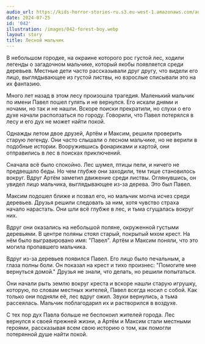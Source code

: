 ```yaml
---
audio_url: https://kids-horror-stories-ru.s3.eu-west-1.amazonaws.com/audio/042-forest-boy.mp3
date: 2024-07-25
id: '042'
illustration: /images/042-forest-boy.webp
layout: story
title: Лесной мальчик
---
```


В небольшом городке, на окраине которого рос густой лес, ходили легенды о загадочном мальчике, который якобы появляется среди деревьев. Местные дети часто рассказывали друг другу, что видели его лицо, выглядывающее из густой листвы, но взрослые списывали это на их фантазию.

Много лет назад в этом лесу произошла трагедия. Маленький мальчик по имени Павел пошел гулять и не вернулся. Его искали днями и ночами, но так и не нашли. Вскоре поиски прекратили, но слухи о его духе начали расползаться по городу. Говорили, что Павел потерялся в лесу и его дух не может найти покой.

Однажды летом двое друзей, Артём и Максим, решили проверить старую легенду. Они часто слышали о лесном мальчике, но не верили в подобные истории. Вооружившись фонариками и картой, они отправились в лес в поисках приключений.

Сначала всё было спокойно. Лес шумел, птицы пели, и ничего не предвещало беды. Но чем глубже они заходили, тем тише становилось вокруг. Вдруг Артём заметил движение среди листвы. Оглянувшись, он увидел лицо мальчика, выглядывающее из-за дерева. Это был Павел.

Максим подошел ближе и позвал его, но мальчик молча исчез среди деревьев. Друзья решили следовать за ним, хотя чувство страха начало нарастать. Они шли всё глубже в лес, и тьма сгущалась вокруг них.

Вдруг они оказались на небольшой поляне, окруженной густыми деревьями. В центре поляны стоял старый, покрытый мхом крест. На нём было выгравировано имя: "Павел". Артём и Максим поняли, что это могила пропавшего мальчика.

Вдруг из-за деревьев появился Павел. Его лицо было печальным, а глаза полны боли. Он показал на крест и тихо произнес: "Помогите мне вернуться домой." Друзья не знали, что делать, но решили попытаться.

Они начали рыть землю вокруг креста и вскоре нашли старую игрушку, которую, по словам местных жителей, Павел всегда носил с собой. Как только они подняли её, лес вдруг ожил. Звуки вернулись, а тьма рассеялась. Мальчик поблагодарил их и растворился в воздухе.

С тех пор дух Павла больше не беспокоил жителей города. Лес вернулся к своей прежней жизни, а Артём и Максим стали местными героями, рассказывая всем свою историю о том, как помогли потерянной душе найти покой.